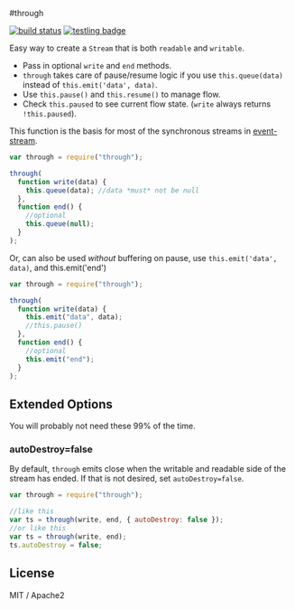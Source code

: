 #through

[![build status](https://secure.travis-ci.org/dominictarr/through.png)](http://travis-ci.org/dominictarr/through)
[![testling badge](https://ci.testling.com/dominictarr/through.png)](https://ci.testling.com/dominictarr/through)

Easy way to create a `Stream` that is both `readable` and `writable`.

* Pass in optional `write` and `end` methods.
* `through` takes care of pause/resume logic if you use `this.queue(data)` instead of `this.emit('data', data)`.
* Use `this.pause()` and `this.resume()` to manage flow.
* Check `this.paused` to see current flow state. (`write` always returns `!this.paused`).

This function is the basis for most of the synchronous streams in
[event-stream](http://github.com/dominictarr/event-stream).

```js
var through = require("through");

through(
  function write(data) {
    this.queue(data); //data *must* not be null
  },
  function end() {
    //optional
    this.queue(null);
  }
);
```

Or, can also be used _without_ buffering on pause, use `this.emit('data', data)`,
and this.emit('end')

```js
var through = require("through");

through(
  function write(data) {
    this.emit("data", data);
    //this.pause()
  },
  function end() {
    //optional
    this.emit("end");
  }
);
```

## Extended Options

You will probably not need these 99% of the time.

### autoDestroy=false

By default, `through` emits close when the writable
and readable side of the stream has ended.
If that is not desired, set `autoDestroy=false`.

```js
var through = require("through");

//like this
var ts = through(write, end, { autoDestroy: false });
//or like this
var ts = through(write, end);
ts.autoDestroy = false;
```

## License

MIT / Apache2
